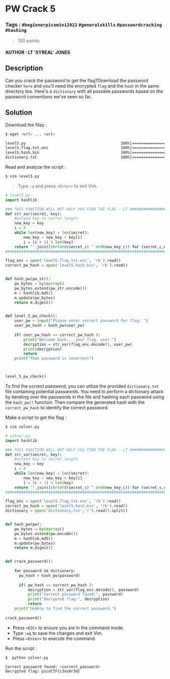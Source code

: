 # PW Crack 5

### Tags : `#beginnerpicomini2022` `#generalskills` `#passwordcracking` `#hashing`

> 100 points

#### AUTHOR : LT 'SYREAL' JONES

## Description

Can you crack the password to get the flag?Download the password checker `here` and you'll need the encrypted `flag` and the `hash` in the same directory too. Here's a `dictionary` with all possible passwords based on the password conventions we've seen so far.

## Solution

Download the files :

``` bash
$ wget <url> ... <url>

level5.py                                          100%[=================>]
level5.flag.txt.enc                                100%[=================>]
level5.hash.bin                                    100%[=================>]
dictionary.txt                                     100%[=================>]
```

Read and analyze the script :

``` bash
$ vim level5.py
```

> Type `:q`  and press `<Enter>` to exit Vim.

```python
# level5.py
import hashlib

### THIS FUNCTION WILL NOT HELP YOU FIND THE FLAG --LT ########################
def str_xor(secret, key):
    #extend key to secret length
    new_key = key
    i = 0
    while len(new_key) < len(secret):
        new_key = new_key + key[i]
        i = (i + 1) % len(key)        
    return "".join([chr(ord(secret_c) ^ ord(new_key_c)) for (secret_c,new_key_c) in zip(secret,new_key)])
###############################################################################

flag_enc = open('level5.flag.txt.enc', 'rb').read()
correct_pw_hash = open('level5.hash.bin', 'rb').read()


def hash_pw(pw_str):
    pw_bytes = bytearray()
    pw_bytes.extend(pw_str.encode())
    m = hashlib.md5()
    m.update(pw_bytes)
    return m.digest()


def level_5_pw_check():
    user_pw = input("Please enter correct password for flag: ")
    user_pw_hash = hash_pw(user_pw)
    
    if( user_pw_hash == correct_pw_hash ):
        print("Welcome back... your flag, user:")
        decryption = str_xor(flag_enc.decode(), user_pw)
        print(decryption)
        return
    print("That password is incorrect")



level_5_pw_check()
```

To find the correct password, you can utilize the provided `dictionary.txt` file containing potential passwords. You need to perform a dictionary attack by iterating over the passwords in the file and hashing each password using the `hash_pw()` function. Then compare the generated hash with the `correct_pw_hash` to identify the correct password.

Make a script to get the flag :

``` bash
$ vim solver.py
```

``` python
# solver.py
import hashlib

### THIS FUNCTION WILL NOT HELP YOU FIND THE FLAG --LT ########################
def str_xor(secret, key):
    #extend key to secret length
    new_key = key
    i = 0
    while len(new_key) < len(secret):
        new_key = new_key + key[i]
        i = (i + 1) % len(key)        
    return "".join([chr(ord(secret_c) ^ ord(new_key_c)) for (secret_c,new_key_c) in zip(secret,new_key)])
###############################################################################

flag_enc = open('level5.flag.txt.enc', 'rb').read()
correct_pw_hash = open('level5.hash.bin', 'rb').read()
dictionary = open('dictionary.txt','r').read().split()


def hash_pw(pw):
    pw_bytes = bytearray()
    pw_bytes.extend(pw.encode())
    m = hashlib.md5()
    m.update(pw_bytes)
    return m.digest()


def crack_password():
   
    for password in dictionary:
      pw_hash = hash_pw(password)
    
      if( pw_hash == correct_pw_hash ):
          decryption = str_xor(flag_enc.decode(), password)
          print("Correct password found:", password)
          print("Decrypted flag:", decryption)
          return
    print("Unable to find the correct password.")
    
crack_password()

```

* Press `<ESC>` to ensure you are in the command mode.
* Type `:wq` to save the changes and exit Vim. 
* Press `<Enter>` to execute the command.

Run the script :

``` bash
$  python solver.py

Correct password found: <correct_password>
Decrypted flag: picoCTF{c3ns0r3d}
``` 